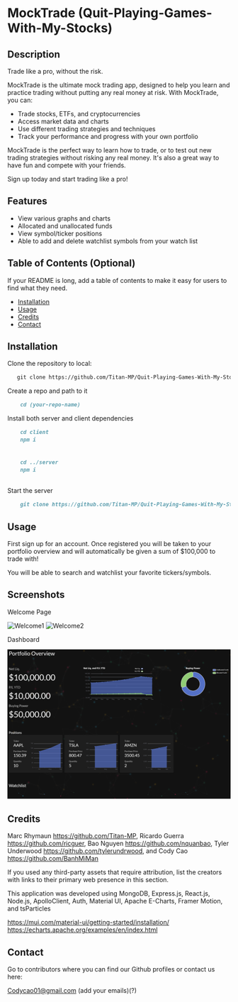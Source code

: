 #  MockTrade   (Quit-Playing-Games-With-My-Stocks)

## Description

Trade like a pro, without the risk.

MockTrade is the ultimate mock trading app, designed to help you learn and practice trading without putting any real money at risk. With MockTrade, you can:

- Trade stocks, ETFs, and cryptocurrencies
- Access market data and charts
- Use different trading strategies and techniques
- Track your performance and progress with your own portfolio

MockTrade is the perfect way to learn how to trade, or to test out new trading strategies without risking any real money. It's also a great way to have fun and compete with your friends.

Sign up today and start trading like a pro!

## Features
- View various graphs and charts 
- Allocated and unallocated funds
- View symbol/ticker positions
- Able to add and delete watchlist symbols from your watch list


## Table of Contents (Optional)

If your README is long, add a table of contents to make it easy for users to find what they need.

- [Installation](#installation)
- [Usage](#usage)
- [Credits](#credits)
- [Contact](#contact)

## Installation
Clone the repository to local:
 ```md
    git clone https://github.com/Titan-MP/Quit-Playing-Games-With-My-Stocks.git
```
Create a repo and path to it
```md
    cd (your-repo-name)
```

Install both server and client dependencies
```md
    cd client
    npm i
    
    
    cd ../server
    npm i
    
```

Start the server
```md
    git clone https://github.com/Titan-MP/Quit-Playing-Games-With-My-Stocks.git
```
## Usage

First sign up for an account. Once registered you will be taken to your portfolio overview and will automatically be given a sum of $100,000 to trade with!

You will be able to search and watchlist your favorite tickers/symbols.


## Screenshots

   Welcome Page
    

![Welcome1](./client/src/assets/images/Welcome.png)
![Welcome2](./client/src/assets/images/Welcome2.png)


   Dashboard
    

![dashboard](./client/src/assets/images/Dashboard.png)


## Credits

Marc Rhymaun https://github.com/Titan-MP, Ricardo Guerra https://github.com/ricguer, Bao Nguyen https://github.com/nquanbao, Tyler Underwood https://github.com/tylerundrwood, and Cody Cao https://github.com/BanhMiMan

If you used any third-party assets that require attribution, list the creators with links to their primary web presence in this section.


This application was developed using MongoDB, Express.js, React.js, Node.js, ApolloClient, Auth, Material UI, Apache E-Charts, Framer Motion, and tsParticles


https://mui.com/material-ui/getting-started/installation/
https://echarts.apache.org/examples/en/index.html

## Contact
Go to contributors where you can find our Github profiles or contact us here:

Codycao01@gmail.com
(add your emails)(?)
